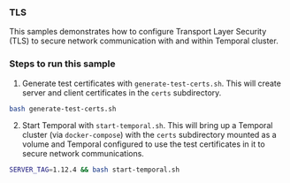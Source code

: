 ### TLS

This samples demonstrates how to configure Transport Layer Security (TLS) to secure network communication with and within Temporal cluster.

### Steps to run this sample

1. Generate test certificates with `generate-test-certs.sh`. This will create server and client certificates in the `certs` subdirectory.

```bash
bash generate-test-certs.sh
```

2. Start Temporal with `start-temporal.sh`. This will bring up a Temporal cluster (via `docker-compose`) with the `certs` subdirectory mounted as a volume and Temporal configured to use the test certificates in it to secure network communications.

```bash
SERVER_TAG=1.12.4 && bash start-temporal.sh
```
